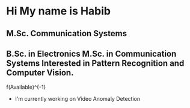Hi My name is Habib
======================

M.Sc. Communication Systems
---------------------------

B.Sc. in Electronics
M.Sc. in Communication Systems
Interested in Pattern Recognition and Computer Vision.
------------------------------------------------------

f(Available)^{-1}


*   I'm currently working on Video Anomaly Detection
